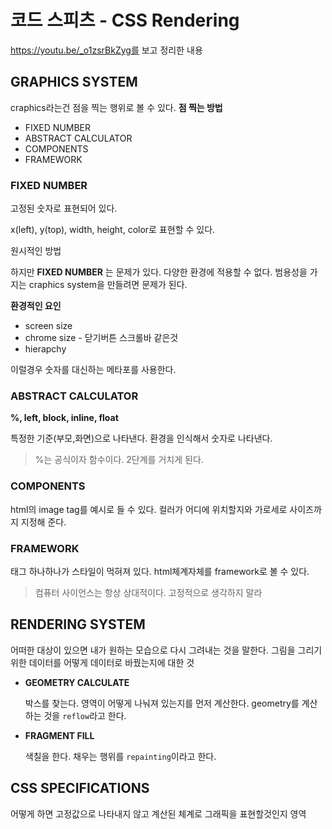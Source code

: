 # 코드 스피츠 - CSS Rendering

https://youtu.be/_o1zsrBkZyg를 보고 정리한 내용

## GRAPHICS SYSTEM

craphics라는건 점을 찍는 행위로 볼 수 있다. 
**점 찍는 방법**

* FIXED NUMBER
* ABSTRACT CALCULATOR
* COMPONENTS
* FRAMEWORK

### FIXED NUMBER

고정된 숫자로 표현되어 있다.

x(left), y(top), width, height, color로 표현할 수 있다.

원시적인 방법

하지만 **FIXED NUMBER** 는 문제가 있다. 다양한 환경에 적용할 수 없다.
범용성을 가지는 craphics system을 만들려면 문제가 된다.

**환경적인 요인**

* screen size
* chrome size - 닫기버튼 스크롤바 같은것
* hierapchy

이럴경우 숫자를 대신하는 메타포를 사용한다.

### ABSTRACT CALCULATOR

**%, left, block, inline, float**

특정한 기준(부모,화면)으로 나타낸다. 환경을 인식해서 숫자로 나타낸다.

> %는 공식이자 함수이다.
> 2단계를 거치게 된다.

### COMPONENTS

html의 image tag를 예시로 들 수 있다.
컬러가 어디에 위치할지와 가로세로 사이즈까지 지정해 준다.

### FRAMEWORK

태그 하나하나가 스타일이 먹혀져 있다.
html체계자체를 framework로 볼 수 있다.

> 컴퓨터 사이언스는 항상 상대적이다. 고정적으로 생각하지 말라



## RENDERING SYSTEM

어떠한 대상이 있으면 내가 원하는 모습으로 다시 그려내는 것을 말한다.
그림을 그리기위한 데이터를 어떻게 데이터로 바꿨는지에 대한 것

* **GEOMETRY CALCULATE**

  박스를 찾는다. 영역이 어떻게 나눠져 있는지를 먼저 계산한다.
  geometry를 계산하는 것을 `reflow`라고 한다.

* **FRAGMENT FILL**

  색칠을 한다. 채우는 행위를 `repainting`이라고 한다.



## CSS SPECIFICATIONS

어떻게 하면 고정값으로 나타내지 않고 계산된 체계로 그래픽을 표현할것인지
영역